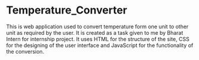 # Temperature_Converter
This is web application used to convert temperature form one unit to other unit as required by the user. It is created as a task given to me by Bharat Intern for internship project. It uses HTML for the structure of the site, CSS for  the designing of the user interface and JavaScript for the functionality of the conversion.
